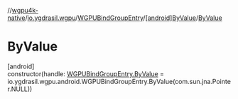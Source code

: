 //[wgpu4k-native](../../../../index.md)/[io.ygdrasil.wgpu](../../index.md)/[WGPUBindGroupEntry](../index.md)/[[android]ByValue](index.md)/[ByValue](-by-value.md)

# ByValue

[android]\
constructor(handle: [WGPUBindGroupEntry.ByValue](../../../io.ygdrasil.wgpu.android/-w-g-p-u-bind-group-entry/-by-value/index.md) = io.ygdrasil.wgpu.android.WGPUBindGroupEntry.ByValue(com.sun.jna.Pointer.NULL))